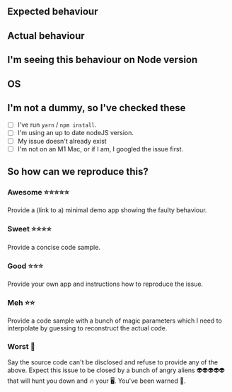 <!-- Credit to https://github.com/EddyVerbruggen/Toast-PhoneGap-Plugin for the issue template structure --> 

## Expected behaviour
<!-- Tell us what should happen. -->

## Actual behaviour
<!-- Tell us what happens instead. Provide a log message if relevant. -->

## I'm seeing this behaviour on Node version
<!-- eg. 10.0.0 -->

## OS
<!-- eg. macOS, Windows -->

## I'm not a dummy, so I've checked these
- [ ] I've run `yarn` / `npm install`.
- [ ] I'm using an up to date nodeJS version.
- [ ] My issue doesn't already exist
- [ ] I'm not on an M1 Mac, or if I am, I googled the issue first.

## So how can we reproduce this?
<!-- Pick one of these - use the Preview feature of this editor to get a sense which option we like best -->

### Awesome ⭐⭐⭐⭐⭐
Provide a (link to a) minimal demo app showing the faulty behaviour.

### Sweet ⭐⭐⭐⭐
Provide a concise code sample.

### Good ⭐⭐⭐
Provide your own app and instructions how to reproduce the issue.

### Meh ⭐⭐
Provide a code sample with a bunch of magic parameters which I need to interpolate by guessing to reconstruct the actual code.

### Worst 💩
Say the source code can't be disclosed and refuse to provide any of the above. Expect this issue to be closed by a bunch of angry aliens 👽👽👽👽👽 that will hunt you down and 🔥 your 🖥. You've been warned 🚒.
